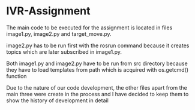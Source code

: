 # IVR-Assignment

The main code to be executed for the assignment is located in files image1.py, image2.py and target_move.py.

image2.py has to be run first with the rosrun command because it creates topics which are later subscribed in image1.py. 

Both image1.py and image2.py have to be run from src directory because they have to load templates from path which is acquired with os.getcmd() function



Due to the nature of our code development, the other files apart from the main three were create in the process and I have decided to keep them to show the history of development in detail
